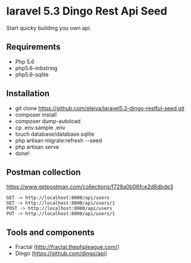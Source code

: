 # laravel 5.3 Dingo Rest Api Seed

Start quicky building you own api.

## Requirements

* Php 5.6 
 * php5.6-mbstring
 * php5.6-sqlite

## Installation

* git clone https://github.com/eleiva/laravel5.3-dingo-restful-seed.git
* composer install
* composer dump-autoload
* cp .env.sample .env
* touch database/database.sqlite
* php artisan migrate:refresh --seed
* php artisan serve
* done!


## Postman collection
https://www.getpostman.com/collections/f728a0b06fce2d6dbde3

```
GET -> http://localhost:8000/api/users
GET -> http://localhost:8000/api/users/1
POST -> http://localhost:8000/api/users
PUT -> http://localhost:8000/api/users/1
```

## Tools and components

* Fractal (http://fractal.thephpleague.com/)
* Dingo (https://github.com/dingo/api)
